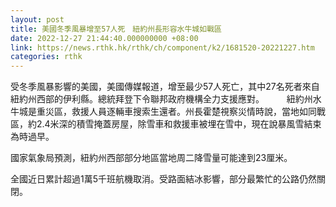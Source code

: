 ```yaml
---
layout: post
title: 美國冬季風暴增至57人死　紐約州長形容水牛城如戰區
date: 2022-12-27 21:44:40.000000000 +08:00
link: https://news.rthk.hk/rthk/ch/component/k2/1681520-20221227.htm
categories: rthk
---
```


受冬季風暴影響的美國，美國傳媒報道，增至最少57人死亡，其中27名死者來自紐約州西部的伊利縣。總統拜登下令聯邦政府機構全力支援應對。
　　
紐約州水牛城是重災區，救援人員逐輛車搜索生還者。州長霍楚視察災情時說，當地如同戰區，約2.4米深的積雪掩蓋房屋，除雪車和救援車被埋在雪中，現在說暴風雪結束為時過早。

國家氣象局預測，紐約州西部部分地區當地周二降雪量可能達到23厘米。

全國近日累計超過1萬5千班航機取消。受路面結冰影響，部分最繁忙的公路仍然關閉。
